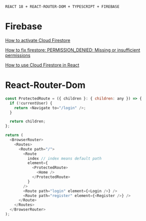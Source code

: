 `REACT 18 + REACT-ROUTER-DOM + TYPESCRIPT + FIREBASE`

# Firebase

[How to activate Cloud Firestore](https://medium.com/@krishnabhdas3/this-project-is-set-up-to-use-cloud-firestore-in-datastore-mode-f09ba48b53bc)

[How to fix firestore: PERMISSION_DENIED: Missing or insufficient permissions](https://stackoverflow.com/questions/46590155/firestore-permission-denied-missing-or-insufficient-permissions)

[How to use Cloud Firestore in React](https://www.freecodecamp.org/news/how-to-use-the-firebase-database-in-react/)

# React-Router-Dom

```js
const ProtectedRoute = ({ children }: { children: any }) => {
  if (!currentUser) {
    return <Navigate to="/login" />;
  }

  return children;
};

return (
  <BrowserRouter>
    <Routes>
      <Route path="/">
        <Route
          index // index means default path
          element={
            <ProtectedRoute>
              <Home />
            </ProtectedRoute>
          }
        />
        <Route path="login" element={<Login />} />
        <Route path="register" element={<Register />} />
      </Route>
    </Routes>
  </BrowserRouter>
);
```
